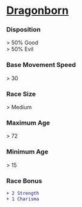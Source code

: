 # **[Dragonborn](https://www.dndbeyond.com/races/dragonborn)**
### **Disposition**
\> 50% Good<br>
\> 50% Evil
### **Base Movement Speed**
\> 30
### **Race Size**
\> Medium
### **Maximum Age**
\> 72
### **Minimum Age**
\> 15
### **Race Bonus**
```diff
+ 2 Strength
+ 1 Charisma
```
